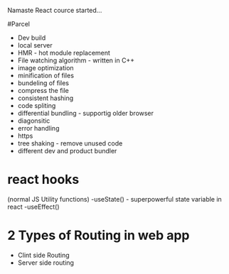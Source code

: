 Namaste React cource started...


#Parcel
- Dev build
- local server
- HMR - hot module replacement
- File watching algorithm - written in C++
- image optimization
- minification of files
- bundeling of files
- compress the file
- consistent hashing
- code spliting
- differential bundling - supportig older browser
- diagonsitic
- error handling
- https
- tree shaking - remove unused code
- different dev and product bundler

# react hooks
(normal JS Utility functions)
-useState() - superpowerful state variable in react
-useEffect()

# 2 Types of Routing in web app
- Clint side Routing
- Server side routing